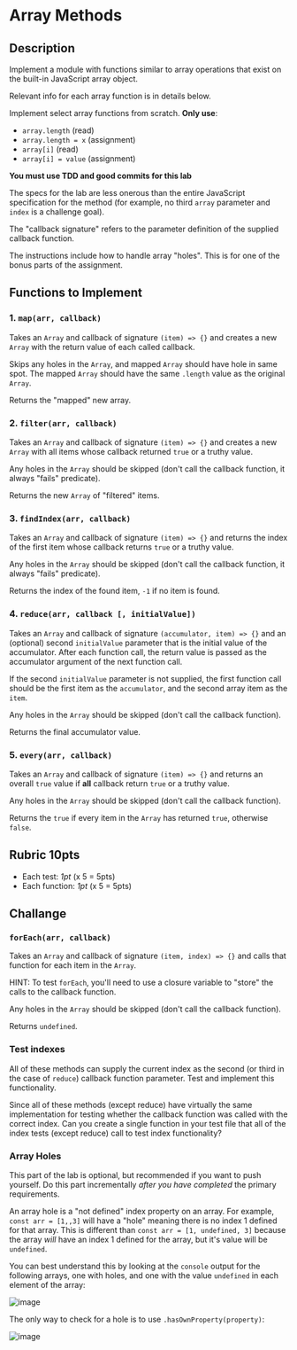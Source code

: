 # Array Methods

## Description

Implement a module with functions similar to array
operations that exist on the built-in JavaScript
array object.

Relevant info for each array function is in details
below.

Implement select array functions from scratch. **Only
use**:
* `array.length` (read)
* `array.length = x` (assignment)
* `array[i]` (read)
* `array[i] = value` (assignment)

**You must use TDD and good commits for this lab**

The specs for the lab are less onerous than the
entire JavaScript specification for the
method (for example, no third `array` parameter and
`index` is a challenge goal).

The "callback signature" refers to the parameter
definition of the supplied callback function.

The instructions include how to handle array "holes".
This is for one of the bonus parts of the assignment.

## Functions to Implement

### 1. `map(arr, callback)`

Takes an `Array` and callback of signature `(item) => {}`
and creates a new `Array` with the return value of each
called callback.

Skips any holes in the `Array`, and mapped `Array` should
have hole in same spot. The mapped `Array` should have
the same `.length` value as the original `Array`.

Returns the "mapped" new array.

### 2. `filter(arr, callback)`

Takes an `Array` and callback of signature `(item) => {}`
and creates a new `Array` with all items whose callback
returned `true` or a truthy value.

Any holes in the `Array` should be skipped (don't call the callback function, it always "fails" predicate).

Returns the new `Array` of "filtered" items.

### 3. `findIndex(arr, callback)`

Takes an `Array` and callback of signature `(item) => {}`
and returns the index of the first item whose callback returns `true` or a truthy value.

Any holes in the `Array` should be skipped (don't call the callback function, it always "fails" predicate).

Returns the index of the found item, `-1` if no item is found.

### 4. `reduce(arr, callback [, initialValue])`

Takes an `Array` and callback of signature
`(accumulator, item) => {}` and an (optional) second
`initialValue` parameter that is the initial value of the
accumulator. After each function call, the return value is
passed as the accumulator argument of the next function call.

If the second `initialValue` parameter is not supplied, the
first function call should be the first item as the
`accumulator`, and the second array item as the `item`.

Any holes in the `Array` should be skipped (don't call the callback function).

Returns the final accumulator value.

### 5. `every(arr, callback)`

Takes an `Array` and callback of signature `(item) => {}`
and returns an overall `true` value if **all** callback
return `true` or a truthy value.

Any holes in the `Array` should be skipped (don't call the
callback function).

Returns the `true` if every item in the `Array` has returned `true`, otherwise `false`.

## Rubric **10pts**
* Each test: *1pt* (x 5 = 5pts)
* Each function: *1pt* (x 5 = 5pts)

## Challange

### `forEach(arr, callback)`

Takes an `Array` and callback of signature
`(item, index) => {}` and calls that function for each item
in the `Array`.

HINT: To test `forEach`, you'll need to use a closure variable to "store" the calls to the callback function.

Any holes in the `Array` should be skipped (don't call the callback function).

Returns `undefined`.

### Test indexes

All of these methods can supply the current index as the second (or third in the case of `reduce`) callback function parameter. Test and implement this functionality.

Since all of these methods (except reduce) have virtually the same implementation for testing whether the callback function was called with the correct index. Can you create a single function in your test file that
all of the index tests (except reduce) call to test index functionality?

### Array Holes

This part of the lab is optional, but recommended if you want to push yourself. Do this part incrementally
_after you have completed_ the primary requirements.

An array hole is a "not defined" index property on an array. For example, `const arr = [1,,3]`
will have a "hole" meaning there is no index 1 defined for that array.
This is different than `const arr = [1, undefined, 3]` because the array _will_ have an index 1 defined for
the array, but it's value will be `undefined`.

You can best understand this by looking at the `console` output for the following arrays,
one with holes, and one with the value `undefined` in each element of the array:

![image](https://cloud.githubusercontent.com/assets/478864/26217500/7e1a2c96-3bbc-11e7-9afb-0a5f51cb68c7.png)

The only way to check for a hole is to use `.hasOwnProperty(property)`:

![image](https://cloud.githubusercontent.com/assets/478864/26217549/a467d920-3bbc-11e7-9fb6-af2bcd470a52.png)
